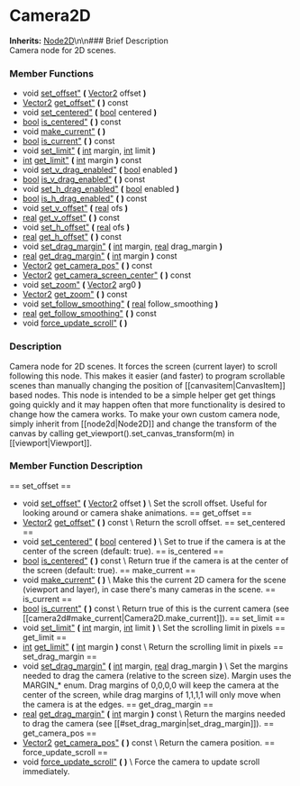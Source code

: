 #  Camera2D  
**Inherits:** [Node2D](class_node2d)\\n\\n###  Brief Description  
Camera node for 2D scenes.
###  Member Functions 
  * void [set_offset"](#set_offset) **(** [Vector2](class_vector2) offset  **)**
  * [Vector2](class_vector2) [get_offset"](#get_offset) **(** **)** const
  * void [set_centered"](#set_centered) **(** [bool](class_bool) centered  **)**
  * [bool](class_bool) [is_centered"](#is_centered) **(** **)** const
  * void [make_current"](#make_current) **(** **)**
  * [bool](class_bool) [is_current"](#is_current) **(** **)** const
  * void [set_limit"](#set_limit) **(** [int](class_int) margin, [int](class_int) limit  **)**
  * [int](class_int) [get_limit"](#get_limit) **(** [int](class_int) margin  **)** const
  * void [set_v_drag_enabled"](#set_v_drag_enabled) **(** [bool](class_bool) enabled  **)**
  * [bool](class_bool) [is_v_drag_enabled"](#is_v_drag_enabled) **(** **)** const
  * void [set_h_drag_enabled"](#set_h_drag_enabled) **(** [bool](class_bool) enabled  **)**
  * [bool](class_bool) [is_h_drag_enabled"](#is_h_drag_enabled) **(** **)** const
  * void [set_v_offset"](#set_v_offset) **(** [real](class_real) ofs  **)**
  * [real](class_real) [get_v_offset"](#get_v_offset) **(** **)** const
  * void [set_h_offset"](#set_h_offset) **(** [real](class_real) ofs  **)**
  * [real](class_real) [get_h_offset"](#get_h_offset) **(** **)** const
  * void [set_drag_margin"](#set_drag_margin) **(** [int](class_int) margin, [real](class_real) drag_margin  **)**
  * [real](class_real) [get_drag_margin"](#get_drag_margin) **(** [int](class_int) margin  **)** const
  * [Vector2](class_vector2) [get_camera_pos"](#get_camera_pos) **(** **)** const
  * [Vector2](class_vector2) [get_camera_screen_center"](#get_camera_screen_center) **(** **)** const
  * void [set_zoom"](#set_zoom) **(** [Vector2](class_vector2) arg0  **)**
  * [Vector2](class_vector2) [get_zoom"](#get_zoom) **(** **)** const
  * void [set_follow_smoothing"](#set_follow_smoothing) **(** [real](class_real) follow_smoothing  **)**
  * [real](class_real) [get_follow_smoothing"](#get_follow_smoothing) **(** **)** const
  * void [force_update_scroll"](#force_update_scroll) **(** **)**
###  Description  
Camera node for 2D scenes. It forces the screen (current layer) to scroll following this node. This makes it easier (and faster) to program scrollable scenes than manually changing the position of [[canvasitem|CanvasItem]] based nodes.
	This node is intended to be a simple helper get get things going quickly
	and it may happen often that more functionality is desired to change
	how the camera works. To make your own custom camera node, simply
	inherit from [[node2d|Node2D]] and change the transform of the canvas by
	calling get_viewport().set_canvas_transform(m) in [[viewport|Viewport]].
###  Member Function Description  
==  set_offset  ==
  * void [set_offset"](#set_offset) **(** [Vector2](class_vector2) offset  **)**
\\
Set the scroll offset. Useful for looking around or
			camera shake animations.
==  get_offset  ==
  * [Vector2](class_vector2) [get_offset"](#get_offset) **(** **)** const
\\
Return the scroll offset.
==  set_centered  ==
  * void [set_centered"](#set_centered) **(** [bool](class_bool) centered  **)**
\\
Set to true if the camera is at the center of the screen (default: true).
==  is_centered  ==
  * [bool](class_bool) [is_centered"](#is_centered) **(** **)** const
\\
Return true if the camera is at the center of the screen (default: true).
==  make_current  ==
  * void [make_current"](#make_current) **(** **)**
\\
Make this the current 2D camera for the scene (viewport and layer), in case there's many cameras in the scene.
==  is_current  ==
  * [bool](class_bool) [is_current"](#is_current) **(** **)** const
\\
Return true of this is the current camera (see [[camera2d#make_current|Camera2D.make_current]]).
==  set_limit  ==
  * void [set_limit"](#set_limit) **(** [int](class_int) margin, [int](class_int) limit  **)**
\\
Set the scrolling limit in pixels
==  get_limit  ==
  * [int](class_int) [get_limit"](#get_limit) **(** [int](class_int) margin  **)** const
\\
Return the scrolling limit in pixels
==  set_drag_margin  ==
  * void [set_drag_margin"](#set_drag_margin) **(** [int](class_int) margin, [real](class_real) drag_margin  **)**
\\
Set the margins needed to drag the camera (relative to the screen size). Margin uses the MARGIN_* enum.  Drag margins of 0,0,0,0 will keep the camera at the center of the screen, while drag margins of 1,1,1,1 will only move when the camera is at the edges.
==  get_drag_margin  ==
  * [real](class_real) [get_drag_margin"](#get_drag_margin) **(** [int](class_int) margin  **)** const
\\
Return the margins needed to drag the camera (see [[#set_drag_margin|set_drag_margin]]).
==  get_camera_pos  ==
  * [Vector2](class_vector2) [get_camera_pos"](#get_camera_pos) **(** **)** const
\\
Return the camera position.
==  force_update_scroll  ==
  * void [force_update_scroll"](#force_update_scroll) **(** **)**
\\
Force the camera to update scroll immediately.
